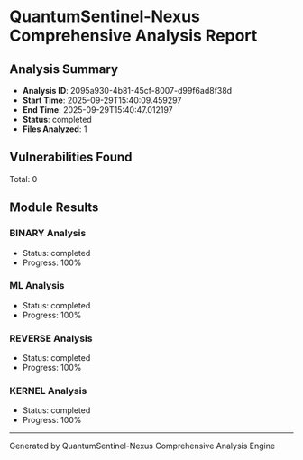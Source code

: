 # QuantumSentinel-Nexus Comprehensive Analysis Report

## Analysis Summary
- **Analysis ID**: 2095a930-4b81-45cf-8007-d99f6ad8f38d
- **Start Time**: 2025-09-29T15:40:09.459297
- **End Time**: 2025-09-29T15:40:47.012197
- **Status**: completed
- **Files Analyzed**: 1

## Vulnerabilities Found
Total: 0



## Module Results

### BINARY Analysis
- Status: completed
- Progress: 100%

### ML Analysis
- Status: completed
- Progress: 100%

### REVERSE Analysis
- Status: completed
- Progress: 100%

### KERNEL Analysis
- Status: completed
- Progress: 100%


---
Generated by QuantumSentinel-Nexus Comprehensive Analysis Engine
